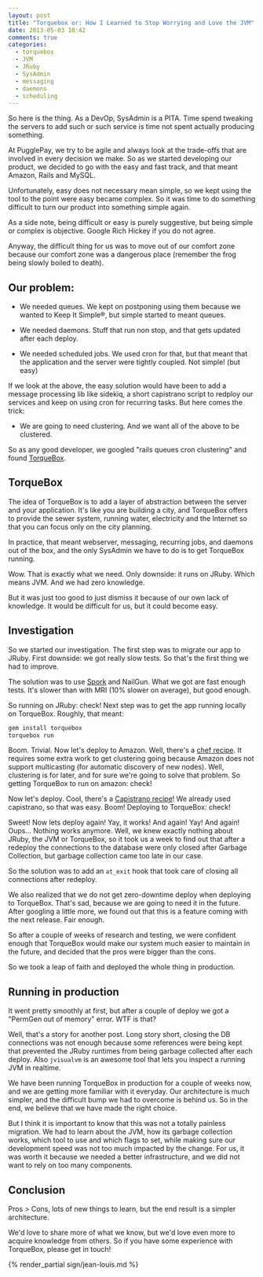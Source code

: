 ```yaml
---
layout: post
title: "Torquebox or: How I Learned to Stop Worrying and Love the JVM"
date: 2013-05-03 10:42
comments: true
categories:
  - torquebox
  - JVM
  - JRuby
  - SysAdmin
  - messaging
  - daemons
  - scheduling
---
```


So here is the thing. As a DevOp, SysAdmin is a PITA. Time spend
tweaking the servers to add such or such service is time not spent
actually producing something.

At PugglePay, we try to be agile and always look at the trade-offs
that are involved in every decision we make. So as we started
developing our product, we decided to go with the easy and fast track,
and that meant Amazon, Rails and MySQL.

Unfortunately, easy does not necessary mean simple, so we kept using
the tool to the point were easy became complex. So it was time to do
something difficult to turn our product into something simple again.

<!-- more -->

As a side note, being difficult or easy is purely suggestive, but
being simple or complex is objective. Google Rich Hickey if you
do not agree.

Anyway, the difficult thing for us was to move out of our comfort
zone because our comfort zone was a dangerous place (remember the frog
being slowly boiled to death).

## Our problem:

- We needed queues. We kept on postponing using them because we wanted
  to Keep It Simple®, but simple started to meant queues.

- We needed daemons. Stuff that run non stop, and that gets updated
  after each deploy.

- We needed scheduled jobs. We used cron for that, but that meant that
  the application and the server were tightly coupled. Not simple!
  (but easy)

If we look at the above, the easy solution would have been to add
a message processing lib like sidekiq, a short capistrano script to
redploy our services and keep on using cron for recurring tasks. But
here comes the trick:

- We are going to need clustering. And we want all of the above to be
  clustered.

So as any good developer, we googled "rails queues cron clustering"
and found [TorqueBox](http://torquebox.org/).

## TorqueBox

The idea of TorqueBox is to add a layer of abstraction between the
server and your application. It's like you are building a city, and
TorqueBox offers to provide the sewer system, running water,
electricity and the Internet so that you can focus only on the city
planning.

In practice, that meant webserver, messaging, recurring jobs, and
daemons out of the box, and the only SysAdmin we have to do is
to get TorqueBox running.

Wow. That is exactly what we need. Only downside: it runs on JRuby.
Which means JVM. And we had zero knowledge.

But it was just too good to just dismiss it because of our own lack of
knowledge. It would be difficult for us, but it could become easy.

## Investigation

So we started our investigation. The first step was to migrate our app
to JRuby. First downside: we got really slow tests. So that's the
first thing we had to improve.

The solution was to use [Spork](https://github.com/sporkrb/spork) and
NailGun. What we got are fast enough tests. It's slower than with MRI
(10% slower on average), but good enough.

So running on JRuby: check! Next step was to get the app running
locally on TorqueBox. Roughly, that meant:

``` sh
gem install torquebox
torquebox run
```

Boom. Trivial. Now let's deploy to Amazon. Well, there's a
[chef recipe](https://github.com/torquebox/chef-cookbooks). It
requires some extra work to get clustering going because Amazon does
not support multicasting (for automatic discovery of new nodes). Well,
clustering is for later, and for sure we're going to solve that
problem. So getting TorqueBox to run on amazon: check!

Now let's deploy. Cool, there's a
[Capistrano recipe](https://rubygems.org/gems/torquebox-capistrano-support)!
We already used capistrano, so that was easy. Boom! Deploying to
TorqueBox: check!

Sweet! Now lets deploy again! Yay, it works! And again! Yay! And
again! Oups... Nothing works anymore. Well, we knew exactly nothing
about JRuby, the JVM or TorqueBox, so it took us a week to find out
that after a redeploy the connections to the database were only closed
after Garbage Collection, but garbage collection came too late in our
case.

So the solution was to add an `at_exit` hook that took care of closing
all connections after redeploy.

We also realized that we do not get zero-downtime deploy when
deploying to TorqueBox. That's sad, because we are going to need it in
the future. After googling a little more, we found out that this is a
feature coming with the next release. Fair enough.

So after a couple of weeks of research and testing, we were confident
enough that TorqueBox would make our system much easier to maintain in
the future, and decided that the pros were bigger than the cons.

So we took a leap of faith and deployed the whole thing in production.

## Running in production

It went pretty smoothly at first, but after a couple of deploy we got
a "PermGen out of memory" error. WTF is that?

Well, that's a story for another post. Long story short, closing the
DB connections was not enough because some references were being kept
that prevented the JRuby runtimes from being garbage collected after
each deploy. Also `jvisualvm` is an awesome tool that lets you inspect
a running JVM in realtime.

We have been running TorqueBox in production for a couple of weeks now,
and we are getting more familiar with it everyday. Our architecture is
much simpler, and the difficult bump we had to overcome is behind us.
So in the end, we believe that we have made the right choice.

But I think it is important to know that this was not a totally
painless migration. We had to learn about the JVM, how its garbage
collection works, which tool to use and which flags to set, while
making sure our development speed was not too much impacted by the
change. For us, it was worth it because we needed a better
infrastructure, and we did not want to rely on too many components.

## Conclusion

Pros > Cons, lots of new things to learn, but the end
result is a simpler architecture.

We'd love to share more of what we know, but we'd love even more to
acquire knowledge from others. So if you have some experience with
TorqueBox, please get in touch!

{% render_partial sign/jean-louis.md %}
